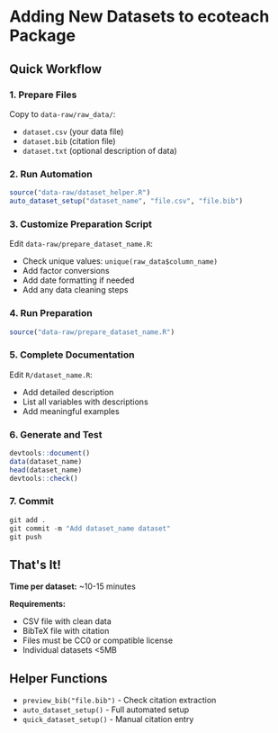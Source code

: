 # Adding New Datasets to ecoteach Package

## Quick Workflow

### 1. Prepare Files
Copy to `data-raw/raw_data/`:
- `dataset.csv` (your data file)
- `dataset.bib` (citation file)
- `dataset.txt` (optional description of data) 

### 2. Run Automation
```r
source("data-raw/dataset_helper.R")
auto_dataset_setup("dataset_name", "file.csv", "file.bib")
```

### 3. Customize Preparation Script
Edit `data-raw/prepare_dataset_name.R`:
- Check unique values: `unique(raw_data$column_name)`
- Add factor conversions
- Add date formatting if needed
- Add any data cleaning steps

### 4. Run Preparation
```r
source("data-raw/prepare_dataset_name.R")
```

### 5. Complete Documentation
Edit `R/dataset_name.R`:
- Add detailed description
- List all variables with descriptions
- Add meaningful examples

### 6. Generate and Test
```r
devtools::document()
data(dataset_name)
head(dataset_name)
devtools::check()
```

### 7. Commit
```r
git add .
git commit -m "Add dataset_name dataset"
git push
```

## That's It!

**Time per dataset:** ~10-15 minutes

**Requirements:**
- CSV file with clean data
- BibTeX file with citation
- Files must be CC0 or compatible license
- Individual datasets <5MB

## Helper Functions

- `preview_bib("file.bib")` - Check citation extraction
- `auto_dataset_setup()` - Full automated setup
- `quick_dataset_setup()` - Manual citation entry